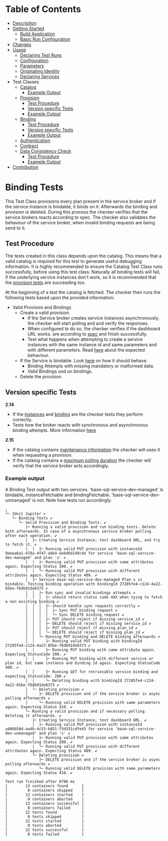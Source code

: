 # Table of Contents
- [Description](../README.md#description)
- [Getting Started](../README.md#getting-started)
    - [Build Application](../README.md#build-application)
    - [Basic Run Configuration](../README.md#basic-run-configuration)
- [Changes](../README.md#changes)
- [Usage](Usage.md)
    - [Declaring Test Runs](Usage.md#declaring-test-runs)
    - [Configuration](Usage.md#configuration)
    - [Parameters](Usage.md#parameters)
    - [Originating Identity](Usage.md#originating-identity)
    - [Declaring Services](Usage.md#declaring-services)
- Test Classes
    - [Catalog](CatalogTest.md)
       - [Example Output](CatalogTest.md#example-output)
    - [Provision](ProvisionTests.md#provision-tests)
        - [Test Procedure](ProvisionTests.md#test-procedure)
        - [Version specific Tests](ProvisionTests.md#version-specific-tests)
        - [Example Output](ProvisionTests.md#example-output)
    - [Binding](#binding-tests)
        - [Test Procedure](#test-procedure)
        - [Version specific Tests](#version-specific-tests)
        - [Example Output](#example-output)
    - [Authentication](docs/AuthenticationTests.md)   
    - [Contract](docs/ContractTest.md)
    - [Data Consistency Check](DataConsistencyCheck.md#data-consistency-check)
        - [Test Procedure](DataConsistencyCheck.md#test-procedure)
        - [Example Output](DataConsistencyCheck.md#example-output)    
- [Contribution](docs/Contribution.md)
   
# Binding Tests

This Test Class provisions every plan present in the service broker and if the service instance is bindable, it binds on it.
Afterwards the binding and provision is deleted. During this process the checker verifies that the service brokers reacts according to spec.
The checker also validates the behaviour of the service broker, when invalid binding requests are being send to it.

## Test Procedure

The tests created in this class depends upon the catalog. This means that a valid catalog is required for this test to generate useful debugging information. 
It is highly recommended to ensure the Catalog Test Class runs successfully, before using this test class. Naturally all binding tests will fail, if the underlying
service instances don't work, so it is recommended that the [provision tests](ProvisionTests.md#provision-tests) are succeeding too. 

At the beginning of a test the catalog is fetched. The checker then runs the following tests based upon the provided information:

- Valid Provision and Bindings
    - Create a valid provision.
        - If the Service broker creates service instances asynchronously, the checker will start polling and and verify the responses.
        - When configured to do so, the checker verifies if the dashboard URL works.
        are according to [spec](https://github.com/openservicebrokerapi/servicebroker/blob/v2.15/spec.md#polling-last-operation-for-service-instances) and finish successfully.
        - Test what happens when attempting to create a service instances with the same instance id and same parameters and with different parameters.
     Read [here](https://github.com/openservicebrokerapi/servicebroker/blob/v2.15/spec.md#polling-last-operation-for-service-instances) about the expected behaviour.
    - If the Service is bindable. Look [here](https://github.com/openservicebrokerapi/servicebroker/blob/v2.15/spec.md#binding) on how it should behave.
        - Binding Attempts with missing mandatory or malformed data.
        - Valid Bindings und un bindings.
    - Delete the provision
     
## Version specific Tests
**2.14**
- If the [instances](https://github.com/openservicebrokerapi/servicebroker/blob/v2.14/spec.md#fetching-a-service-instance)
 and [binding](https://github.com/openservicebrokerapi/servicebroker/blob/v2.14/spec.md#fetching-a-service-instance) are the checker tests they perform correctly.
- Tests how the broker reacts with synchronous and asynchronous binding attempts. More information [here](https://github.com/openservicebrokerapi/servicebroker/blob/v2.14/spec.md#fetching-a-service-instance)

**2.15**
- If the catalog contains [maintenance information](https://github.com/openservicebrokerapi/servicebroker/blob/master/spec.md#maintenance-info-object) the checker will uses it when requesting a provision.
- If the catalog contains a [maximum polling duration](https://github.com/openservicebrokerapi/servicebroker/blob/master/spec.md#polling-interval-and-duration)
 the checker will verify that the service broker acts accordingly.


### Example output
A Binding Test output with two services. 'base-sql-service-dev-managed' is bindable, instanceFetchable and bindingFetchable.
'base-sql-service-dev-unmanaged' is not. Note how tests run accordingly.

```
╷
└─ JUnit Jupiter ✔
   └─ Binding Tests ✔
      └─ Valid Provision and Binding Tests. ✔
         ├─ Running a valid provision and run binding tests. Delete both afterwards. In case of a asynchronous service broker polling after each operation. ✔
         │  ├─ Creating Service Instance, test dashboard URL, and try to fetch it. ✔
         │  │  ├─ Running valid PUT provision with instanceId 9eeea6a1-478a-4f47-abb4-eebd6d149c4d for service 'base-sql-service-dev-managed' and plan 's' ✔
         │  │  ├─ Running valid PUT provision with same attributes again. Expecting Status 200. ✔
         │  │  └─ Running valid PUT provision with different attributes again. Expecting Status 409. ✔
         │  ├─ Service base-sql-service-dev-managed Plan s is bindable. Testing binding operation with bindingId 27285fe4-c124-4a22-85be-f6db91de8373 ✔
         │  │  ├─ Run sync and invalid bindings attempts ✔
         │  │  │  ├─ should return status code 4XX when tying to fetch a non existing binding ✔
         │  │  │  ├─ should handle sync requests correctly ✔
         │  │  │  │  ├─ Sync PUT binding request ✔
         │  │  │  │  └─ Sync DELETE binding request ✔
         │  │  │  ├─ PUT should reject if missing service_id ✔
         │  │  │  ├─ DELETE should reject if missing service_id ✔
         │  │  │  ├─ PUT should reject if missing plan_id ✔
         │  │  │  └─ DELETE should reject if missing plan_id ✔
         │  │  └─ Running PUT binding and DELETE binding afterwards ✔
         │  │     ├─ Running valid PUT binding with bindingId 27285fe4-c124-4a22-85be-f6db91de8373 ✔
         │  │     ├─ Running PUT binding with same attribute again. Expecting StatusCode 200. ✔
         │  │     ├─ Running PUT binding with different service or plan id, but same instance and binding id again. Expecting StatusCode 409. ✔
         │  │     ├─ Running GET for retrievable service binding and expecting StatusCode: 200 ✔
         │  │     └─ Deleting binding with bindingId 27285fe4-c124-4a22-85be-f6db91de8373 ✔
         │  └─ Deleting provision ✔
         │     ├─ DELETE provision and if the service broker is async polling afterwards ✔
         │     └─ Running valid DELETE provision with same parameters again. Expecting Status 410. ✔
         └─ Running a valid provision and if necessary polling. Deleting it afterwards. ✔
            ├─ Creating Service Instance, test dashboard URL. ✔
            │  ├─ Running valid PUT provision with instanceId a408b58d-aa4b-4c53-b851-f3d331cdfe43 for service 'base-sql-service-dev-unmanaged' and plan 's' ✔
            │  ├─ Running valid PUT provision with same attributes again. Expecting Status 200. ✔
            │  └─ Running valid PUT provision with different attributes again. Expecting Status 409. ✔
            └─ Deleting provision ✔
               ├─ DELETE provision and if the service broker is async polling afterwards ✔
               └─ Running valid DELETE provision with same parameters again. Expecting Status 410. ✔

Test run finished after 8786 ms
[        13 containers found      ]
[         0 containers skipped    ]
[        13 containers started    ]
[         0 containers aborted    ]
[        13 containers successful ]
[         0 containers failed     ]
[        22 tests found           ]
[         0 tests skipped         ]
[        22 tests started         ]
[         0 tests aborted         ]
[        22 tests successful      ]
[         0 tests failed          ]
```
